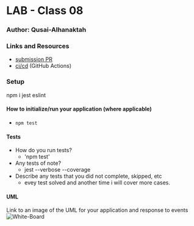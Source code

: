 # LAB - Class 08

### Author: Qusai-Alhanaktah

### Links and Resources

- [submission PR](https://github.com/401-advanced-javascript-qusaiAlhanaktah/lab-08/pull/1)
- [ci/cd](https://github.com/401-advanced-javascript-qusaiAlhanaktah/lab-08/actions) (GitHub Actions)

### Setup
npm i jest eslint

#### How to initialize/run your application (where applicable)

- `npm test`

#### Tests

- How do you run tests?
     - 'npm test'
- Any tests of note?
     - jest --verbose --coverage
- Describe any tests that you did not complete, skipped, etc
     - evey test solved and another time i will cover more cases.
#### UML
Link to an image of the UML for your application and response to events
![White-Board](assets/)
